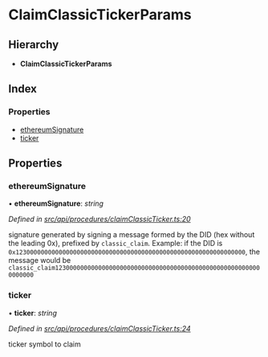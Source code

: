 # ClaimClassicTickerParams

## Hierarchy

* **ClaimClassicTickerParams**

## Index

### Properties

* [ethereumSignature](claimclassictickerparams.md#ethereumsignature)
* [ticker](claimclassictickerparams.md#ticker)

## Properties

### ethereumSignature

• **ethereumSignature**: _string_

_Defined in_ [_src/api/procedures/claimClassicTicker.ts:20_](https://github.com/PolymathNetwork/polymesh-sdk/blob/23062de4/src/api/procedures/claimClassicTicker.ts#L20)

signature generated by signing a message formed by the DID \(hex without the leading 0x\), prefixed by `classic_claim`. Example: if the DID is `0x1230000000000000000000000000000000000000000000000000000000000000`, the message would be `classic_claim1230000000000000000000000000000000000000000000000000000000000000`

### ticker

• **ticker**: _string_

_Defined in_ [_src/api/procedures/claimClassicTicker.ts:24_](https://github.com/PolymathNetwork/polymesh-sdk/blob/23062de4/src/api/procedures/claimClassicTicker.ts#L24)

ticker symbol to claim

